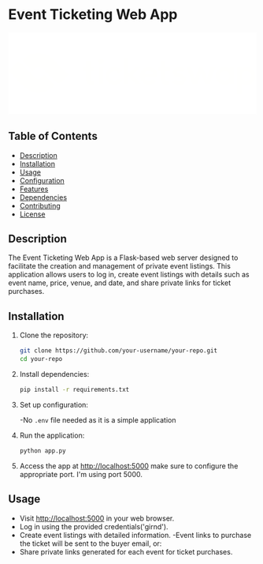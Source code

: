 # Event Ticketing Web App

![App Logo](/static/assets/ticketswap.png)

## Table of Contents

- [Description](#description)
- [Installation](#installation)
- [Usage](#usage)
- [Configuration](#configuration)
- [Features](#features)
- [Dependencies](#dependencies)
- [Contributing](#contributing)
- [License](#license)

## Description

The Event Ticketing Web App is a Flask-based web server designed to facilitate the creation and management of private event listings. This application allows users to log in, create event listings with details such as event name, price, venue, and date, and share private links for ticket purchases.

## Installation

1. Clone the repository:

   ```bash
   git clone https://github.com/your-username/your-repo.git
   cd your-repo
   ```

2. Install dependencies:

   ```bash
   pip install -r requirements.txt
   ```

3. Set up configuration:

   -No `.env` file needed as it is a simple application

4. Run the application:

   ```bash
   python app.py
   ```

5. Access the app at [http://localhost:5000](http://localhost:5000) make sure to configure the appropriate port. I'm using port 5000.

## Usage

- Visit [http://localhost:5000](http://localhost:5000) in your web browser.
- Log in using the provided credentials('girnd').
- Create event listings with detailed information.
  -Event links to purchase the ticket will be sent to the buyer email, or:
- Share private links generated for each event for ticket purchases.
